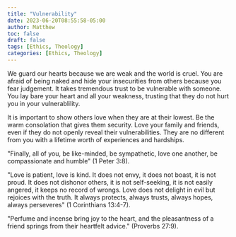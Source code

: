 ```yaml
---
title: "Vulnerability"
date: 2023-06-20T08:55:58-05:00
author: Matthew
toc: false
draft: false
tags: [Ethics, Theology]
categories: [Ethics, Theology]
---
```


We guard our hearts because we are weak and the 
world is cruel. You are afraid of being naked
and hide your insecurities from
others because you fear judgement.
It takes tremendous trust to be vulnerable with someone.
You lay bare your heart and all your weakness, trusting that
they do not hurt you in your vulnerablility. 

It is important to show 
others love when they are at their lowest.
Be the warm consolation that gives them security.
Love your family and friends, even if they do not
openly reveal their vulnerabilities. They are no different from you
with a lifetime worth of experiences and hardships.

"Finally, all of you, be like-minded, be sympathetic, love 
one another, be compassionate and humble" 
(1 Peter 3:8).

"Love is patient, love is kind. It does not envy, it 
does not boast, it is not proud. It does not dishonor others, 
it is not self-seeking, it is not easily angered, it keeps 
no record of wrongs. Love does not delight in evil but rejoices
with the truth. It always protects, always trusts, always hopes, 
always perseveres" 
(1 Corinthians 13:4-7).

"Perfume and incense bring joy to the heart, and the pleasantness
of a friend springs from their heartfelt advice."
(Proverbs 27:9).

